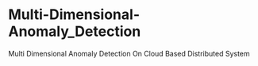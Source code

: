 # Multi-Dimensional-Anomaly_Detection
Multi Dimensional Anomaly Detection On Cloud Based Distributed System 
